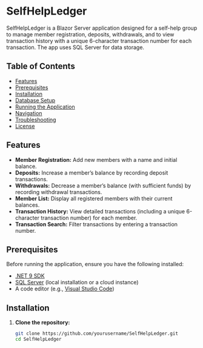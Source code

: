 # SelfHelpLedger

SelfHelpLedger is a Blazor Server application designed for a self-help group to manage member registration, deposits, withdrawals, and to view transaction history with a unique 6-character transaction number for each transaction. The app uses SQL Server for data storage.

## Table of Contents

- [Features](#features)
- [Prerequisites](#prerequisites)
- [Installation](#installation)
- [Database Setup](#database-setup)
- [Running the Application](#running-the-application)
- [Navigation](#navigation)
- [Troubleshooting](#troubleshooting)
- [License](#license)

## Features

- **Member Registration:** Add new members with a name and initial balance.
- **Deposits:** Increase a member’s balance by recording deposit transactions.
- **Withdrawals:** Decrease a member’s balance (with sufficient funds) by recording withdrawal transactions.
- **Member List:** Display all registered members with their current balances.
- **Transaction History:** View detailed transactions (including a unique 6-character transaction number) for each member.
- **Transaction Search:** Filter transactions by entering a transaction number.

## Prerequisites

Before running the application, ensure you have the following installed:

- [.NET 9 SDK](https://dotnet.microsoft.com/download/dotnet/9.0)
- [SQL Server](https://www.microsoft.com/en-us/sql-server/sql-server-downloads) (local installation or a cloud instance)
- A code editor (e.g., [Visual Studio Code](https://code.visualstudio.com/))

## Installation

1. **Clone the repository:**

   ```bash
   git clone https://github.com/yourusername/SelfHelpLedger.git
   cd SelfHelpLedger
